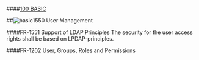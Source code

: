 ####[100 BASIC](https://github.com/massiveart/sulu-docs/tree/master/system-requirements/100-basic "100 BASIC")

##![basic](https://raw.github.com/massiveart/sulu-docs/master/system-requirements/images/basic.png)1550 User Management

####FR-1551 Support of LDAP Principles
The security for the user access rights shall be based on LPDAP-principles.


####FR-1202 User, Groups, Roles and Permissions
